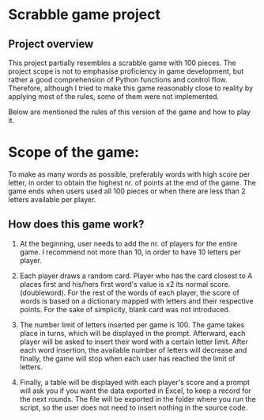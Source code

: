 # Scrabble game project

## Project overview

This project partially resembles a scrabble game with 100 pieces.
The project scope is not to emphasise proficiency in game development, but rather a good comprehension of Python functions and control flow. 
Therefore, although I tried to make this game reasonably close to reality by applying most of the rules, 
some of them were not implemented. <br>

Below are mentioned the rules of this version of the game and how to play it. <br>



# Scope of the game: 

To make as many words as possible, preferably words with high score per letter, in order to 
obtain the highest nr. of points at the end of the game. 
The game ends when users used all 100 pieces or when there are less than 2 letters available per
player.


## How does this game work?<br>

1. At the beginning, user needs to add the nr. of players for the entire game.
I recommend not more than 10, in order to have 10 letters per player.

2. Each player draws a random card. 
Player who has the card closest to A places first and his/hers first word's value is x2 its normal score.
(doubleword). For the rest of the words of each player, the score of words is based on 
a dictionary mapped with letters and their respective points.
For the sake of simplicity, blank card was not introduced.

3. The number limit of letters inserted per game is 100. The game takes place in turns, which will be displayed in the prompt.
Afterward, each player will be asked to insert their word with a certain letter limit. After each word insertion, the available 
number of letters will decrease and finally, the game will stop when each user has reached the limit of letters.

4. Finally, a table will be displayed with each player's score and a prompt will ask you if
you want the data exported in Excel, to keep a record for the next rounds. The file will be exported
in the folder where you run the script, so the user does not need to insert nothing in the source code.
